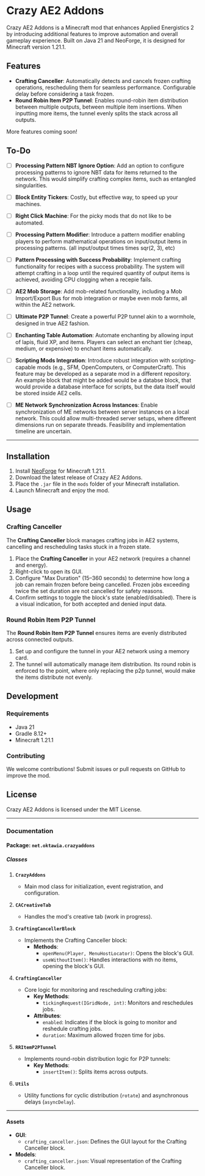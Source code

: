 # Crazy AE2 Addons

Crazy AE2 Addons is a Minecraft mod that enhances Applied Energistics 2 by introducing additional features to improve automation and overall gameplay experience. Built on Java 21 and NeoForge, it is designed for Minecraft version 1.21.1.

## Features

- **Crafting Canceller**: Automatically detects and cancels frozen crafting operations, rescheduling them for seamless performance. Configurable delay before considering a task frozen.
- **Round Robin Item P2P Tunnel**: Enables round-robin item distribution between multiple outputs, between multiple item insertions. When inputting more items, the tunnel evenly splits the stack across all outputs.
  
More features coming soon!

## To-Do

- [ ] **Processing Pattern NBT Ignore Option**: Add an option to configure processing patterns to ignore NBT data for items returned to the network. This would simplify crafting complex items, such as entangled singularities.

- [ ] **Block Entity Tickers**: Costly, but effective way, to speed up your machines. 

- [ ] **Right Click Machine**: For the picky mods that do not like to be automated. 

- [ ] **Processing Pattern Modifier**: Introduce a pattern modifier enabling players to perform mathematical operations on input/output items in processing patterns. (all input/output times times sqr(2, 3), etc)

- [ ] **Pattern Processing with Success Probability**: Implement crafting functionality for recipes with a success probability. The system will attempt crafting in a loop until the required quantity of output items is achieved,
avoiding CPU clogging when a recepie fails.

- [ ] **AE2 Mob Storage**: Add mob-related functionality, including a Mob Import/Export Bus for mob integration or maybe even mob farms, all within the AE2 network.

- [ ] **Ultimate P2P Tunnel**: Create a powerful P2P tunnel akin to a wormhole, designed in true AE2 fashion.

- [ ] **Enchanting Table Automation**: Automate enchanting by allowing input of lapis, fluid XP, and items. Players can select an enchant tier (cheap, medium, or expensive) to enchant items automatically.

- [ ] **Scripting Mods Integration**: Introduce robust integration with scripting-capable mods (e.g., SFM, OpenComputers, or ComputerCraft). This feature may be developed as a separate mod in a different repository.
An example block that might be added would be a databse block, that would provide a database interface for scripts, but the data itself would be stored inside AE2 cells. 

- [ ] **ME Network Synchronization Across Instances**: Enable synchronization of ME networks between server instances on a local network. This could allow multi-threaded server setups, where different dimensions run on separate threads. Feasibility and implementation timeline are uncertain.

---

## Installation

1. Install [NeoForge](https://neoforged.net/) for Minecraft 1.21.1.
2. Download the latest release of Crazy AE2 Addons.
3. Place the `.jar` file in the `mods` folder of your Minecraft installation.
4. Launch Minecraft and enjoy the mod.

## Usage

### Crafting Canceller
The **Crafting Canceller** block manages crafting jobs in AE2 systems, cancelling and rescheduling tasks stuck in a frozen state.

1. Place the **Crafting Canceller** in your AE2 network (requires a channel and energy).
2. Right-click to open its GUI.
3. Configure "Max Duration" (15–360 seconds) to determine how long a job can remain frozen before being cancelled. Frozen jobs exceeding twice the set duration are not cancelled for safety reasons.
4. Confirm settings to toggle the block's state (enabled/disabled). There is a visual indication, for both accepted and denied input data.

### Round Robin Item P2P Tunnel
The **Round Robin Item P2P Tunnel** ensures items are evenly distributed across connected outputs.

1. Set up and configure the tunnel in your AE2 network using a memory card.
2. The tunnel will automatically manage item distribution. Its round robin is enforced to the point, where only replacing the p2p tunnel, would make the items distribute not evenly.

## Development

### Requirements
- Java 21
- Gradle 8.12+
- Minecraft 1.21.1

### Contributing
We welcome contributions! Submit issues or pull requests on GitHub to improve the mod.

## License

Crazy AE2 Addons is licensed under the MIT License.

---

### Documentation

#### Package: `net.oktawia.crazyaddons`

##### **Classes**

1. **`CrazyAddons`**
   - Main mod class for initialization, event registration, and configuration.

2. **`CACreativeTab`**
   - Handles the mod's creative tab (work in progress).

3. **`CraftingCancellerBlock`**
   - Implements the Crafting Canceller block:
     - **Methods**:
       - `openMenu(Player, MenuHostLocator)`: Opens the block's GUI.
       - `useWithoutItem()`: Handles interactions with no items, opening the block's GUI.

4. **`CraftingCanceller`**
   - Core logic for monitoring and rescheduling crafting jobs:
     - **Key Methods**:
       - `tickingRequest(IGridNode, int)`: Monitors and reschedules jobs.
     - **Attributes**:
       - `enabled`: Indicates if the block is going to monitor and reshedule crafting jobs.
       - `duration`: Maximum allowed frozen time for jobs.

5. **`RRItemP2PTunnel`**
   - Implements round-robin distribution logic for P2P tunnels:
     - **Key Methods**:
       - `insertItem()`: Splits items across outputs.

6. **`Utils`**
   - Utility functions for cyclic distribution (`rotate`) and asynchronous delays (`asyncDelay`).

---

#### Assets

- **GUI**:
  - `crafting_canceller.json`: Defines the GUI layout for the Crafting Canceller block.
- **Models**:
  - `crafting_canceller.json`: Visual representation of the Crafting Canceller block.
